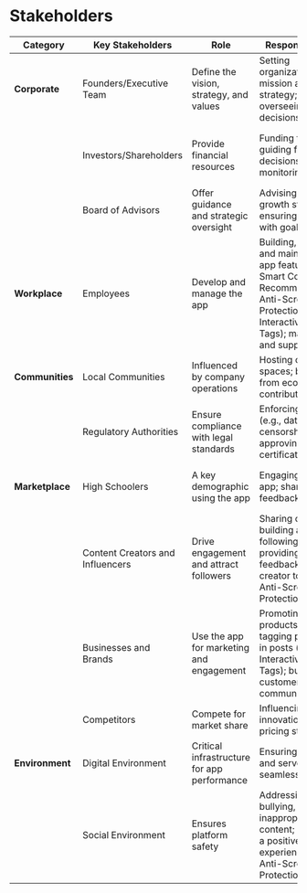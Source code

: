# Stakeholders

| **Category**     | **Key Stakeholders**           | **Role**                                 | **Responsibilities**                                                                                                                                         | **Impact**                                       | **Qualifications**                                  |
|-------------------|--------------------------------|------------------------------------------|---------------------------------------------------------------------------------------------------------------------------------------------------------------|--------------------------------------------------|----------------------------------------------------|
| **Corporate**     | Founders/Executive Team       | Define the vision, strategy, and values  | Setting organizational mission and strategy; overseeing major decisions                                                                                       | High - Decisions define business direction       | Strong leadership and strategic thinking           |
|                   | Investors/Shareholders        | Provide financial resources              | Funding the app; guiding financial decisions; monitoring ROI                                                                                                  | High - Critical for financial viability          | Financial expertise; experience in startup investments |
|                   | Board of Advisors             | Offer guidance and strategic oversight   | Advising on growth strategies; ensuring alignment with goals                                                                                                  | Medium - Influences long-term decisions          | Expertise in business growth and innovation         |
| **Workplace**     | Employees                     | Develop and manage the app               | Building, testing, and maintaining app features (e.g., Smart Content Recommendations, Anti-Screenshot Protection, Interactive Product Tags); marketing and support | High - Key contributors to product success       | Technical and operational expertise                |
| **Communities**   | Local Communities             | Influenced by company operations         | Hosting office spaces; benefiting from economic contributions                                                                                                 | Medium - Affects public perception of the company | Understanding of local needs                        |
|                   | Regulatory Authorities        | Ensure compliance with legal standards   | Enforcing laws (e.g., data privacy, censorship); approving certifications                                                                                     | High - Legal compliance is mandatory             | Expertise in relevant regulations                   |
| **Marketplace**   | High Schoolers                | A key demographic using the app          | Engaging with the app; sharing feedback                                                                                                                       | High - Significant user base for adoption        | Familiarity with social media                       |
|                   | Content Creators and Influencers | Drive engagement and attract followers  | Sharing content; building a following; providing feedback on creator tools (e.g., Anti-Screenshot Protection)                                                 | High - Influence app popularity and growth       | Social media expertise; established following       |
|                   | Businesses and Brands         | Use the app for marketing and engagement | Promoting products/services; tagging products in posts (e.g., Interactive Product Tags); building customer communities                                        | High - Affects revenue potential                 | Marketing expertise; audience engagement            |
|                   | Competitors                   | Compete for market share                 | Influencing feature innovation and pricing strategies                                                                                                         | Medium - Drives differentiation                  | Strong market presence                              |
| **Environment**   | Digital Environment           | Critical infrastructure for app performance | Ensuring 24x7 app and server uptime, seamless updates                                                                                                        | High - Affects user retention and satisfaction   | Expertise in IT infrastructure                      |
|                   | Social Environment            | Ensures platform safety                  | Addressing spam, bullying, and inappropriate content; cultivating a positive user experience (e.g., Anti-Screenshot Protection)                               | High - Builds trust and engagement               | Proficiency in content moderation and policy enforcement |
